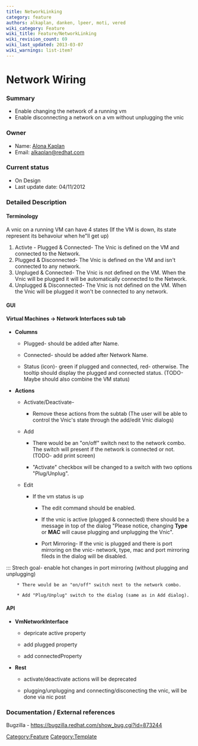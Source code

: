 ```yaml
---
title: NetworkLinking
category: feature
authors: alkaplan, danken, lpeer, moti, vered
wiki_category: Feature
wiki_title: Feature/NetworkLinking
wiki_revision_count: 69
wiki_last_updated: 2013-03-07
wiki_warnings: list-item?
---
```


# Network Wiring

### Summary

*   Enable changing the network of a running vm
*   Enable disconnecting a network on a vm without unplugging the vnic

### Owner

*   Name: [ Alona Kaplan](User:alkaplan)
*   Email: <alkaplan@redhat.com>

### Current status

*   On Design
*   Last update date: 04/11/2012

### Detailed Description

#### Terminology

A vnic on a running VM can have 4 states (If the VM is down, its state represent its behavoiur when he"ll get up)

1.  Activte - Plugged & Connected- The Vnic is defined on the VM and connected to the Network.
2.  Plugged & Disconnected- The Vnic is defined on the VM and isn't connected to any network.
3.  Unpluged & Connected- The Vnic is not defined on the VM. When the Vnic will be plugged it will be automatically connected to the Network.
4.  Unplugged & Disconnected- The Vnic is not defined on the VM. When the Vnic will be plugged it won't be connected to any network.

#### GUI

#### Virtual Machines -> Network Interfaces sub tab

*   **Columns**

    * Plugged- should be added after Name.

    * Connected- should be added after Network Name.

    * Status (icon)- green if plugged and connected, red- otherwise. The tooltip should display the plugged and connected status. (TODO- Maybe should also combine the VM status)

*   **Actions**

    * Activate/Deactivate-

        * Remove these actions from the subtab (The user will be able to control the Vnic's state through the add/edit Vnic dialogs)

    * Add

        * There would be an "on/off" switch next to the network combo. The switch will present if the network is connected or not. (TODO- add print screen)

        * "Activate" checkbox will be changed to a switch with two options "Plug/Unplug".

    * Edit

        * If the vm status is up

            * The edit command should be enabled.

            * If the vnic is active (plugged & connected) there should be a message in top of the dialog "Please notice, changing <b>Type</b> or <b>MAC</b> will cause plugging and unplugging the Vnic".

            * Port Mirroring- If the vnic is plugged and there is port mirroring on the vnic- network, type, mac and port mirroring fileds in the dialog will be disabled.

::: Strech goal- enable hot changes in port mirroring (without plugging and unplugging)

        * There would be an "on/off" switch next to the network combo.

        * Add "Plug/Unplug" switch to the dialog (same as in Add dialog).

#### API

*   **VmNetworkInterface**

    * depricate active property

    * add plugged property

    * add connectedProperty

*   **Rest**

    * activate/deactivate actions will be deprecated

    * plugging/unplugging and connecting/disconecting the vnic, will be done via nic post

### Documentation / External references

Bugzilla - <https://bugzilla.redhat.com/show_bug.cgi?id=873244>

<Category:Feature> <Category:Template>
